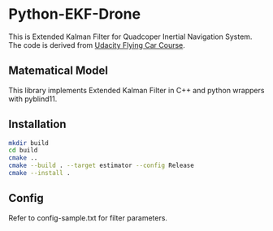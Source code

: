 # Python-EKF-Drone

This is Extended Kalman Filter for Quadcoper Inertial Navigation System. The code is derived from [Udacity Flying Car Course](https://www.udacity.com/course/flying-car-nanodegree--nd787).

## Matematical Model

This library implements Extended Kalman Filter in C++ and python wrappers with pyblind11.

## Installation

```bash
mkdir build
cd build
cmake ..
cmake --build . --target estimator --config Release
cmake --install .
```

## Config

Refer to config-sample.txt for filter parameters.
